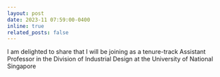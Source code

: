 ```yaml
---
layout: post
date: 2023-11 07:59:00-0400
inline: true
related_posts: false
---
```


I am delighted to share that I will be joining as a tenure-track Assistant Professor in the Division of Industrial Design at the University of National Singapore
